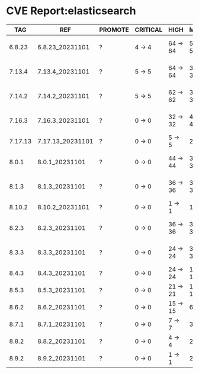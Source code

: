 # CVE Report:elasticsearch
|   TAG   |       REF        | PROMOTE | CRITICAL |   HIGH   |   MEDIUM   |    LOW     | UNKNOWN |
|---------|------------------|---------|----------|----------|------------|------------|---------|
| 6.8.23  | 6.8.23_20231101  | ?       | 4 -> 4   | 64 -> 64 | 500 -> 500 | 557 -> 557 | 0 -> 0  |
| 7.13.4  | 7.13.4_20231101  | ?       | 5 -> 5   | 64 -> 64 | 381 -> 381 | 265 -> 265 | 0 -> 0  |
| 7.14.2  | 7.14.2_20231101  | ?       | 5 -> 5   | 62 -> 62 | 385 -> 385 | 265 -> 265 | 0 -> 0  |
| 7.16.3  | 7.16.3_20231101  | ?       | 0 -> 0   | 32 -> 32 | 425 -> 425 | 207 -> 207 | 0 -> 0  |
| 7.17.13 | 7.17.13_20231101 | ?       | 0 -> 0   | 5 -> 5   | 24 -> 24   | 23 -> 23   | 0 -> 0  |
| 8.0.1   | 8.0.1_20231101   | ?       | 0 -> 0   | 44 -> 44 | 398 -> 398 | 202 -> 202 | 0 -> 0  |
| 8.1.3   | 8.1.3_20231101   | ?       | 0 -> 0   | 36 -> 36 | 390 -> 390 | 181 -> 181 | 0 -> 0  |
| 8.10.2  | 8.10.2_20231101  | ?       | 0 -> 0   | 1 -> 1   | 17 -> 17   | 22 -> 22   | 0 -> 0  |
| 8.2.3   | 8.2.3_20231101   | ?       | 0 -> 0   | 36 -> 36 | 378 -> 378 | 167 -> 167 | 0 -> 0  |
| 8.3.3   | 8.3.3_20231101   | ?       | 0 -> 0   | 24 -> 24 | 365 -> 365 | 167 -> 167 | 0 -> 0  |
| 8.4.3   | 8.4.3_20231101   | ?       | 0 -> 0   | 24 -> 24 | 147 -> 147 | 69 -> 69   | 0 -> 0  |
| 8.5.3   | 8.5.3_20231101   | ?       | 0 -> 0   | 21 -> 21 | 126 -> 126 | 58 -> 58   | 0 -> 0  |
| 8.6.2   | 8.6.2_20231101   | ?       | 0 -> 0   | 15 -> 15 | 61 -> 61   | 54 -> 54   | 0 -> 0  |
| 8.7.1   | 8.7.1_20231101   | ?       | 0 -> 0   | 7 -> 7   | 39 -> 39   | 40 -> 40   | 0 -> 0  |
| 8.8.2   | 8.8.2_20231101   | ?       | 0 -> 0   | 4 -> 4   | 28 -> 28   | 30 -> 30   | 0 -> 0  |
| 8.9.2   | 8.9.2_20231101   | ?       | 0 -> 0   | 1 -> 1   | 21 -> 21   | 25 -> 25   | 0 -> 0  |
